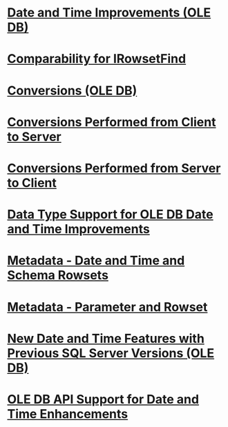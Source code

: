 # [Date and Time Improvements (OLE DB)](date-and-time-improvements-ole-db.md)

# [Comparability for IRowsetFind](comparability-for-irowsetfind.md)
# [Conversions (OLE DB)](conversions-ole-db.md)
# [Conversions Performed from Client to Server](conversions-performed-from-client-to-server.md)
# [Conversions Performed from Server to Client](conversions-performed-from-server-to-client.md)
# [Data Type Support for OLE DB Date and Time Improvements](data-type-support-for-ole-db-date-and-time-improvements.md)
# [Metadata - Date and Time and Schema Rowsets](metadata-date-and-time-and-schema-rowsets.md)
# [Metadata - Parameter and Rowset](metadata-parameter-and-rowset.md)
# [New Date and Time Features with Previous SQL Server Versions (OLE DB)](new-date-and-time-features-with-previous-sql-server-versions-ole-db.md)
# [OLE DB API Support for Date and Time Enhancements](ole-db-api-support-for-date-and-time-enhancements.md)
